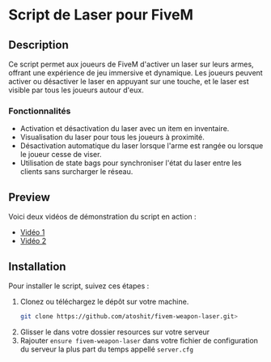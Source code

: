 # Script de Laser pour FiveM

## Description

Ce script permet aux joueurs de FiveM d'activer un laser sur leurs armes, offrant une expérience de jeu immersive et dynamique. Les joueurs peuvent activer ou désactiver le laser en appuyant sur une touche, et le laser est visible par tous les joueurs autour d'eux.

### Fonctionnalités
- Activation et désactivation du laser avec un item en inventaire.
- Visualisation du laser pour tous les joueurs à proximité.
- Désactivation automatique du laser lorsque l'arme est rangée ou lorsque le joueur cesse de viser.
- Utilisation de state bags pour synchroniser l'état du laser entre les clients sans surcharger le réseau.

## Preview

Voici deux vidéos de démonstration du script en action :

- [Vidéo 1](https://github.com/user-attachments/assets/eb05451d-3f33-4d23-a309-4d7cf7bde755)
- [Vidéo 2](https://github.com/user-attachments/assets/9a296e8f-0ecc-499c-a904-c0c2c9337e69)

## Installation

Pour installer le script, suivez ces étapes :

1. Clonez ou téléchargez le dépôt sur votre machine.
   ```bash
   git clone https://github.com/atoshit/fivem-weapon-laser.git>
2. Glisser le dans votre dossier resources sur votre serveur
3. Rajouter ```ensure fivem-weapon-laser``` dans votre fichier de configuration du serveur la plus part du temps appellé ```server.cfg```
